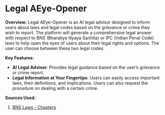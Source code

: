 # Legal AEye-Opener

**Overview:**
Legal AEye-Opener is an AI legal advisor designed to inform users about laws and legal codes based on the grievance or crime they wish to report. The platform will generate a comprehensive legal answer with respect to BNS (Bharatiya Nyaya Sanhita) or IPC (Indian Penal Code) laws to help open the eyes of users about their legal rights and options. The user can choose between these two legal codes.

**Key Features:**
- **AI Legal Advisor**: Provides legal guidance based on the user’s grievance or crime report.
- **Legal Information at Your Fingertips**: Users can easily access important laws, their definitions, and implications. Users can also request the procedure on dealing with a certain crime.

**Sources Used:**
1. [BNS Laws - Chapters](https://devgan.in/bns/)
